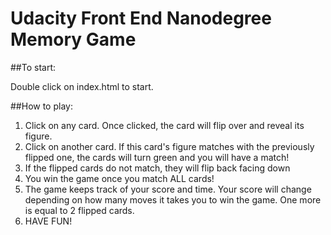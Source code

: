# Udacity Front End Nanodegree Memory Game

##To start:

Double click on index.html to start.

##How to play:

1. Click on any card. Once clicked, the card will flip over and reveal its figure.
2. Click on another card. If this card's figure matches with the previously flipped one, the cards will turn green and you will have a match!
3. If the flipped cards do not match, they will flip back facing down
4. You win the game once you match ALL cards!
5. The game keeps track of your score and time. Your score will change depending on how many moves it takes you to win the game. One more is equal to 2 flipped cards.
6. HAVE FUN!
